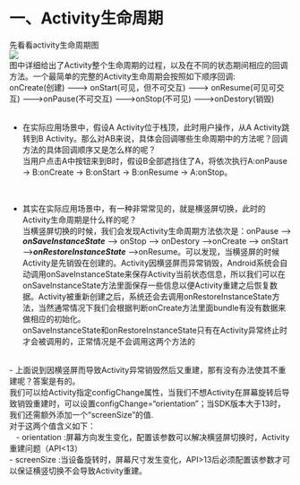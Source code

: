 # 一、Activity生命周期
先看看activity生命周期图<br>
![](https://github.com/tongsiw/Interview/blob/master/picture/ActivityLife%20Cycle.png) <br>
图中详细给出了Activity整个生命周期的过程，以及在不同的状态期间相应的回调方法。一个最简单的完整的Activity生命周期会按照如下顺序回调:<br>
onCreate(创建) ---> onStart(可见，但不可交互) ---> onResume(可见可交互) --->onPause(不可交互) --->onStop(不可见) --->onDestory(销毁)
<br><br>
- 在实际应用场景中，假设A Activity位于栈顶，此时用户操作，从A Activity跳转到B Activity。那么对AB来说，具体会回调哪些生命周期中的方法呢？回调方法的具体回调顺序又是怎么样的呢？<br>
 当用户点击A中按钮来到B时，假设B全部遮挡住了A，将依次执行A:onPause -> B:onCreate -> B:onStart -> B:onResume -> A:onStop。<br>
 <br>
 
- 其实在实际应用场景中，有一种非常常见的，就是横竖屏切换，此时的Activity生命周期是什么样的呢？<br>
当横竖屏切换的时候，我们会发现Activity生命周期方法依次是：onPause --> ***onSaveInstanceState*** --> onStop --> onDestory -->onCreate --> onStart -->***onRestoreInstanceState*** -->onResume。可以发现，当横竖屏的时候Activity是先销毁在创建的。Activity因横竖屏而异常销毁，Android系统会自动调用onSaveInstanceState来保存Activity当前状态信息，所以我们可以在onSaveInstanceState方法里面保存一些信息以便Activity重建之后恢复数据。Activity被重新创建之后，系统还会去调用onRestoreInstanceState方法，当然通常情况下我们会根据判断onCreate方法里面bundle有没有数据来做相应的初始化。<br>
onSaveInstanceState和onRestoreInstanceState只有在Activity异常终止时才会被调用的，正常情况是不会调用这两个方法的<br>
 <br>
- 上面说到因横竖屏而导致Activity异常销毁然后又重建，那有没有办法使其不重建呢？答案是有的。<br>
    我们可以给Activity指定configChange属性，当我们不想Activity在屏幕旋转后导致销毁重建时，可以设置configChange=“orientation”；当SDK版本大于13时，我们还需额外添加一个“screenSize”的值.<br>
    对于这两个值含义如下：<br>
    - orientation :屏幕方向发生变化，配置该参数可以解决横竖屏切换时，Activity重建问题（API<13） <br>
    - screenSize :当设备旋转时，屏幕尺寸发生变化，API>13后必须配置该参数才可以保证横竖切换不会导致Activity重建。 
     




